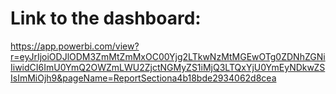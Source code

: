 # Link to the dashboard:

https://app.powerbi.com/view?r=eyJrIjoiODJlODM3ZmMtZmMxOC00Yjg2LTkwNzMtMGEwOTg0ZDNhZGNiIiwidCI6ImU0YmQ2OWZmLWU2ZjctNGMyZS1iMjQ3LTQxYjU0YmEyNDkwZSIsImMiOjh9&pageName=ReportSectiona4b18bde2934062d8cea
